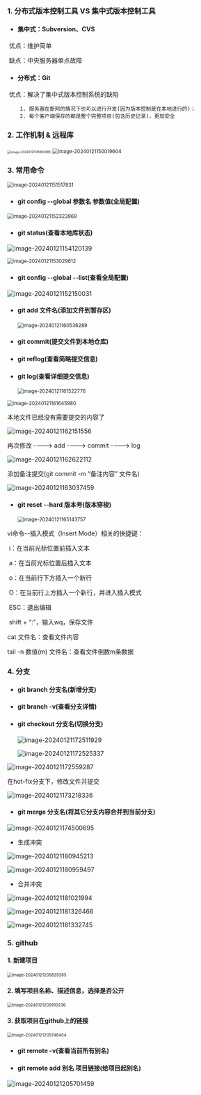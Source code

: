 ### 1. 分布式版本控制工具  VS  集中式版本控制工具


- #### 集中式：Subversion、CVS

​	优点：维护简单

​	缺点：中央服务器单点故障

- #### 分布式：Git

​	优点：解决了集中式版本控制系统的缺陷

		1. 服务器在断网的情况下也可以进行开发(因为版本控制是在本地进行的)；
		2. 每个客户端保存的都是整个完整项目(包含历史记录)，更加安全



### 2. 工作机制 & 远程库

<img src="https://cdn.jsdelivr.net/gh/chenshuosheng/picture/git/image-20240121145650885.png" alt="image-20240121145650885" style="zoom: 50%;" />





<img src="https://cdn.jsdelivr.net/gh/chenshuosheng/picture/git/image-20240121150019604.png" alt="image-20240121150019604" style="zoom: 80%;" />



### 3. 常用命令

<img src="https://cdn.jsdelivr.net/gh/chenshuosheng/picture/git/image-20240121151517831.png" alt="image-20240121151517831" style="zoom:80%;" />



- #### git config --global  参数名 参数值(全局配置)

<img src="https://cdn.jsdelivr.net/gh/chenshuosheng/picture/git/image-20240121152323969.png" alt="image-20240121152323969" style="zoom:80%;" />



- #### git status(查看本地库状态)

![image-20240121154120139](https://cdn.jsdelivr.net/gh/chenshuosheng/picture/git/image-20240121154120139.png)



<img src="https://cdn.jsdelivr.net/gh/chenshuosheng/picture/git/image-20240121153029612.png" alt="image-20240121153029612" style="zoom:80%;" />



- #### git config --global --list(查看全局配置)

![image-20240121152150031](https://cdn.jsdelivr.net/gh/chenshuosheng/picture/git/image-20240121152150031.png)



- #### git add 文件名(添加文件到暂存区)

  <img src="https://cdn.jsdelivr.net/gh/chenshuosheng/picture/git/image-20240121160536289.png" alt="image-20240121160536289" style="zoom:80%;" />



- #### git commit(提交文件到本地仓库)

- #### git reflog(查看简略提交信息) 

- #### git log(查看详细提交信息) 

  <img src="https://cdn.jsdelivr.net/gh/chenshuosheng/picture/git/image-20240121161522776.png" alt="image-20240121161522776" style="zoom:80%;" />

<img src="https://cdn.jsdelivr.net/gh/chenshuosheng/picture/git/image-20240121161645980.png" alt="image-20240121161645980" style="zoom:80%;" />



本地文件已经没有需要提交的内容了

![image-20240121162151556](https://cdn.jsdelivr.net/gh/chenshuosheng/picture/git/image-20240121162151556.png)



再次修改 ----> add ---->  commit  ---->  log

![image-20240121162622112](https://cdn.jsdelivr.net/gh/chenshuosheng/picture/git/image-20240121162622112.png)



添加备注提交(git commit -m “备注内容” 文件名)

![image-20240121163037459](https://cdn.jsdelivr.net/gh/chenshuosheng/picture/git/image-20240121163037459.png)



- #### git reset --hard 版本号(版本穿梭)

  <img src="C:\Users\Administrator\AppData\Roaming\Typora\typora-user-images\image-20240121165143757.png" alt="image-20240121165143757" style="zoom:80%;" />



vi命令--插入模式（Insert Mode）相关的快捷键：

​		i：在当前光标位置前插入文本

​		a：在当前光标位置后插入文本

​		o：在当前行下方插入一个新行

​		O：在当前行上方插入一个新行，并进入插入模式

​		ESC：退出编辑

​		shift + “:”，输入wq，保存文件



cat 文件名：查看文件内容

tail -n 数值(m) 文件名：查看文件倒数m条数据



### 4. 分支

- #### git branch 分支名(新增分支)

- #### git branch -v(查看分支详情)

- #### git checkout 分支名(切换分支)

  

  ![image-20240121172511929](https://cdn.jsdelivr.net/gh/chenshuosheng/picture/git/image-20240121172511929.png)
  
  
  
  ![image-20240121172525337](https://cdn.jsdelivr.net/gh/chenshuosheng/picture/git/image-20240121172525337.png)
  
  

![image-20240121172559287](https://cdn.jsdelivr.net/gh/chenshuosheng/picture/git/image-20240121172559287.png)



在hot-fix分支下，修改文件并提交

![image-20240121173218336](https://cdn.jsdelivr.net/gh/chenshuosheng/picture/git/image-20240121173218336.png)



- #### git merge 分支名(将其它分支内容合并到当前分支)

![image-20240121174500695](https://cdn.jsdelivr.net/gh/chenshuosheng/picture/git/image-20240121174500695.png)





- 生成冲突

![image-20240121180945213](https://cdn.jsdelivr.net/gh/chenshuosheng/picture/git/image-20240121180945213.png)



![image-20240121180959497](https://cdn.jsdelivr.net/gh/chenshuosheng/picture/git/image-20240121180959497.png)



- 合并冲突

![image-20240121181021994](https://cdn.jsdelivr.net/gh/chenshuosheng/picture/git/image-20240121181021994.png)



![image-20240121181326466](https://cdn.jsdelivr.net/gh/chenshuosheng/picture/git/image-20240121181326466.png)



![image-20240121181332745](https://cdn.jsdelivr.net/gh/chenshuosheng/picture/git/image-20240121181332745.png)



### 5. github

#### 1. 新建项目

<img src="https://cdn.jsdelivr.net/gh/chenshuosheng/picture/git/image-20240121205835395.png" alt="image-20240121205835395" style="zoom: 67%;" />



#### 2. 填写项目名称、描述信息，选择是否公开

<img src="https://cdn.jsdelivr.net/gh/chenshuosheng/picture/git/image-20240121205910236.png" alt="image-20240121205910236" style="zoom: 67%;" />

#### 3. 获取项目在github上的链接

<img src="https://cdn.jsdelivr.net/gh/chenshuosheng/picture/git/image-20240121205748404.png" alt="image-20240121205748404" style="zoom:67%;" />





- #### git remote -v(查看当前所有别名)

- #### git remote add 别名 项目链接(给项目起别名)

![image-20240121205701459](https://cdn.jsdelivr.net/gh/chenshuosheng/picture/git/image-20240121205701459.png)